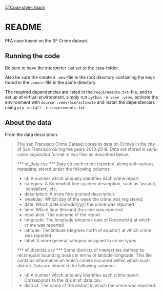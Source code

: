 <a href="https://github.com/psf/black"><img alt="Code style: black" src="https://img.shields.io/badge/code%20style-black-000000.svg"></a>

# README

PFA case based on the SF Crime dataset.

## Running the code

Be sure to have the interpreter `cwd` set to the `case`-folder.

Also be sure the create a `.env`-file in the root directory containing the keys found in the `.envrc`-file in the same directory.

The required dependencies are listed in the `requirements.txt`-file, and to set up af virtiual environment, simply run `python -m venv .venv`, activate the environment with `source .venv/bin/activate` and install the dependencies using `pip install -r requirements.txt`.

## About the data

From the data description:

> The san Fransisco Crime Dataset contains data on Crimes in the city of San Fransisco during the years 2013-2018.
> Data are stored in *semi-colon separated* format in two files as described below.
>
> *** sf_data.csv ***
> Data on each crime reported, along with various metadata, stored under the following columns:
> - id: A number which uniquely identifies each crime report
> - category: A Somewhat fine-grained description, such as 'assault, 'vandalism', etc.
> - description: A more fine-grained description.
> - weekday: Which day of the week the crime was registered.
> - date: Which date (mm/dd/yyy) the crime was reported
> - time: Which time (hh:mm) the cime was reported
> - resolution: The outcome of the report
> - longitude: The longitude (degrees east of Greenwich) at which crime was reported
> - latitude: The latitude (degrees north of equator) at which crime was reported
> - label: A more general category assigned to crime types
>
>
> *** sf_districts.csv ***
> Some districts of interest are defined by rectangular bounding boxes in terms of latitude-longitude.
> This file contains information on which crimes occurred within which such district.
> Data are stored in the following columns:
> - id: A number which uniquely identifies each crime report. Corresponds to the id's in sf_data.csv.
> - district: The name of the district in which the crime was reported.
